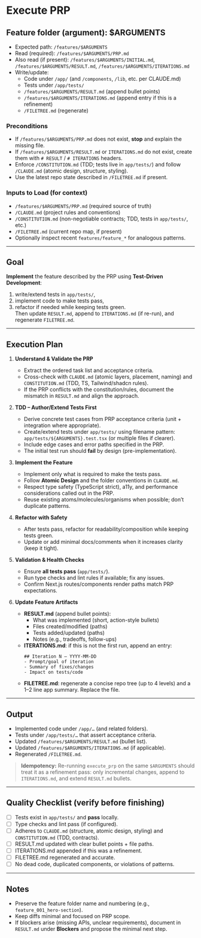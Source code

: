 # Execute PRP

## Feature folder (argument): $ARGUMENTS
- Expected path: `/features/$ARGUMENTS`
- Read (required): `/features/$ARGUMENTS/PRP.md`
- Also read (if present): `/features/$ARGUMENTS/INITIAL.md`, `/features/$ARGUMENTS/RESULT.md`, `/features/$ARGUMENTS/ITERATIONS.md`
- Write/update:
  - Code under `/app/` (and `/components`, `/lib`, etc. per CLAUDE.md)
  - Tests under `/app/tests/`
  - `/features/$ARGUMENTS/RESULT.md` (append bullet points)
  - `/features/$ARGUMENTS/ITERATIONS.md` (append entry if this is a refinement)
  - `/FILETREE.md` (regenerate)

### Preconditions
- If `/features/$ARGUMENTS/PRP.md` does not exist, **stop** and explain the missing file.
- If `/features/$ARGUMENTS/RESULT.md` or `ITERATIONS.md` do not exist, create them with `# RESULT` / `# ITERATIONS` headers.
- Enforce `/CONSTITUTION.md` (TDD; tests live in `app/tests/`) and follow `/CLAUDE.md` (atomic design, structure, styling).
- Use the latest repo state described in `/FILETREE.md` if present.

### Inputs to Load (for context)
- `/features/$ARGUMENTS/PRP.md`  (required source of truth)
- `/CLAUDE.md`                  (project rules and conventions)
- `/CONSTITUTION.md`            (non-negotiable contracts; TDD, tests in `app/tests/`, etc.)
- `/FILETREE.md`                (current repo map, if present)
- Optionally inspect recent `features/feature_*` for analogous patterns.

---

## Goal
**Implement** the feature described by the PRP using **Test-Driven Development**:
1) write/extend tests in `app/tests/`,  
2) implement code to make tests pass,  
3) refactor if needed while keeping tests green.  
Then update `RESULT.md`, append to `ITERATIONS.md` (if re-run), and regenerate `FILETREE.md`.

---

## Execution Plan

1. **Understand & Validate the PRP**
   - Extract the ordered task list and acceptance criteria.
   - Cross-check with `CLAUDE.md` (atomic layers, placement, naming) and `CONSTITUTION.md` (TDD, TS, Tailwind/shadcn rules).
   - If the PRP conflicts with the constitution/rules, document the mismatch in `RESULT.md` and align the approach.

2. **TDD – Author/Extend Tests First**
   - Derive concrete test cases from PRP acceptance criteria (unit + integration where appropriate).
   - Create/extend tests under `app/tests/` using filename pattern:  
     `app/tests/${ARGUMENTS}.test.tsx` (or multiple files if clearer).
   - Include edge cases and error paths specified in the PRP.
   - The initial test run should **fail** by design (pre-implementation).

3. **Implement the Feature**
   - Implement only what is required to make the tests pass.
   - Follow **Atomic Design** and the folder conventions in `CLAUDE.md`.
   - Respect type safety (TypeScript strict), a11y, and performance considerations called out in the PRP.
   - Reuse existing atoms/molecules/organisms when possible; don’t duplicate patterns.

4. **Refactor with Safety**
   - After tests pass, refactor for readability/composition while keeping tests green.
   - Update or add minimal docs/comments when it increases clarity (keep it tight).

5. **Validation & Health Checks**
   - Ensure **all tests pass** (`app/tests/`).
   - Run type checks and lint rules if available; fix any issues.
   - Confirm Next.js routes/components render paths match PRP expectations.

6. **Update Feature Artifacts**
   - **RESULT.md** (append bullet points):  
     - What was implemented (short, action-style bullets)  
     - Files created/modified (paths)  
     - Tests added/updated (paths)  
     - Notes (e.g., tradeoffs, follow-ups)
   - **ITERATIONS.md**: if this is not the first run, append an entry:
     ```
     ## Iteration N – YYYY-MM-DD
     - Prompt/goal of iteration
     - Summary of fixes/changes
     - Impact on tests/code
     ```
   - **FILETREE.md**: regenerate a concise repo tree (up to 4 levels) and a 1–2 line app summary. Replace the file.

---

## Output
- Implemented code under `/app/…` (and related folders).
- Tests under `/app/tests/…` that assert acceptance criteria.
- Updated `/features/$ARGUMENTS/RESULT.md` (bullet list).
- Updated `/features/$ARGUMENTS/ITERATIONS.md` (if applicable).
- Regenerated `/FILETREE.md`.

> **Idempotency:** Re-running `execute_prp` on the same `$ARGUMENTS` should treat it as a refinement pass: only incremental changes, append to `ITERATIONS.md`, and extend `RESULT.md` bullets.

---

## Quality Checklist (verify before finishing)
- [ ] Tests exist in `app/tests/` and **pass** locally.
- [ ] Type checks and lint pass (if configured).
- [ ] Adheres to `CLAUDE.md` (structure, atomic design, styling) and `CONSTITUTION.md` (TDD, contracts).
- [ ] RESULT.md updated with clear bullet points + file paths.
- [ ] ITERATIONS.md appended if this was a refinement.
- [ ] FILETREE.md regenerated and accurate.
- [ ] No dead code, duplicated components, or violations of patterns.

---

## Notes
- Preserve the feature folder name and numbering (e.g., `feature_001_hero-section`).
- Keep diffs minimal and focused on PRP scope.
- If blockers arise (missing APIs, unclear requirements), document in `RESULT.md` under **Blockers** and propose the minimal next step.